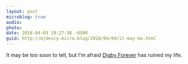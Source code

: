 ```yaml
---
layout: post
microblog: true
audio: 
photo: 
date: 2018-04-03 19:27:38 -0500
guid: http://mjdescy.micro.blog/2018/04/04/it-may-be.html
---
```

It may be too soon to tell, but I'm afraid [Digby Forever](https://itunes.apple.com/us/app/digby-forever/id1143705385?mt=8) has ruined my life.
